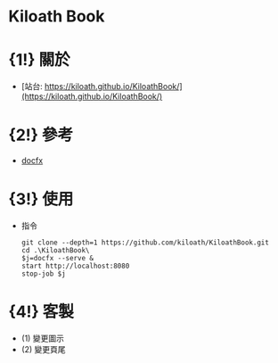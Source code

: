 # Kiloath Book
# {1!} 關於
* [站台: https://kiloath.github.io/KiloathBook/](https://kiloath.github.io/KiloathBook/)
# {2!} 參考
* [docfx](https://dotnet.github.io/docfx/)
# {3!} 使用
* 指令
  ```
  git clone --depth=1 https://github.com/kiloath/KiloathBook.git
  cd .\KiloathBook\
  $j=docfx --serve &
  start http://localhost:8080
  stop-job $j
  ```
# {4!} 客製
* (1) 變更圖示
* (2) 變更頁尾
